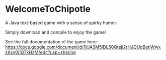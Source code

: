 # WelcomeToChipotle
A Java text-based game with a sense of quirky humor. 

Simply download and compile to enjoy the game!

See the full documentation of the game here: https://docs.google.com/document/d/1jUASM5lDL50Qteji2rHJQUqBetIWwxzKsy0i1G7kHzM/edit?usp=sharing
